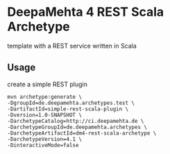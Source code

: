 # DeepaMehta 4 REST Scala Archetype

template with a REST service written in Scala

## Usage

create a simple REST plugin

```shell
mvn archetype:generate \
-DgroupId=de.deepamehta.archetypes.test \
-DartifactId=simple-rest-scala-plugin \
-Dversion=1.0-SNAPSHOT \
-DarchetypeCatalog=http://ci.deepamehta.de \
-DarchetypeGroupId=de.deepamehta.archetypes \
-DarchetypeArtifactId=dm4-rest-scala-archetype \
-DarchetypeVersion=4.1 \
-DinteractiveMode=false
```
